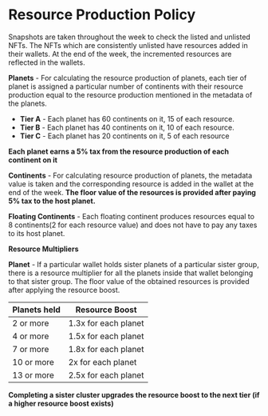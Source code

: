 # Resource  Production Policy

Snapshots are taken throughout the week to check the listed and unlisted NFTs. The NFTs which are consistently unlisted have resources added in their wallets. At the end of the week, the incremented resources are reflected in the wallets.

**Planets** - For calculating the resource production of planets, each tier of planet is assigned a particular number of continents with their resource production equal to the resource production mentioned in the metadata of the planets. 

* **Tier A** - Each planet has 60 continents on it, 15 of each resource. 
* **Tier B** - Each planet has 40 continents on it, 10 of each resource.
* **Tier C** - Each planet has 20 continents on it, 5 of each resource

**Each planet earns a 5% tax from the resource production of each continent on it** 

**Continents** - For calculating resource production of planets, the metadata value is taken and the corresponding resource is added in the wallet at the end of the week. **The floor value of the resources is provided after paying 5% tax to the host planet.**

**Floating Continents** - Each floating continent produces resources equal to 8 continents(2 for each resource value) and does not have to pay any taxes to its host planet.

   
**Resource Multipliers**

**Planet** - If a particular wallet holds sister planets of a particular sister group, there is a resource multiplier for all the planets inside that wallet belonging to that sister group. The floor value of the obtained resources is provided after applying the resource boost.
    
|Planets held|Resource Boost|
|------------|--------------|
|2 or more |1.3x for each planet|
|4 or more |1.5x for each planet|
|7 or more |1.8x for each planet|
|10 or more |2x for each planet|
|13 or more |2.5x for each planet|

**Completing a sister cluster upgrades the resource boost to the next tier (if a higher resource boost exists)**
